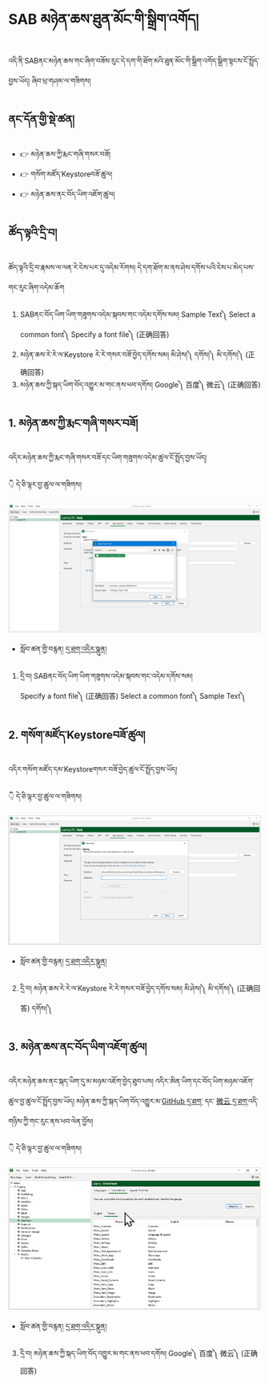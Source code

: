 # SAB མཉེན་ཆས་ཐུན་མོང་གི་སྒྲིག་འགོད།

འདི་ནི་SABནང་མཉེན་ཆས་གང་ཞིག་བཟོས་རུང་དེ་དག་གི་ཐོག་མའི་ཐུན་མོང་གི་སྒྲིག་འགོད་སྒྲིག་སྟངས་ངོ་སྤྲོད་བྱས་ཡོད། ཞིབ་ཕྲ་གཤམ་ལ་གཟིགས།

## ནང་དོན་གྱི་སྡེ་ཚན།

- 👉 མཉེན་ཆས་ཀྱི་རྨང་གཞི་གསར་བཟོ།
- 👉 གསོག་མཛོད་Keystoreབཟོ་ཚུལ།
- 👉 མཉེན་ཆས་ནང་བོད་ཡིག་འཇོག་ཚུལ།


## ཚོད་ལྟའི་དྲི་བ།

ཚོད་ལྟའི་དྲི་བ་རྣམས་ལ་ལན་རེ་ངེས་པར་དུ་འདེམ་རོགས། དེ་དག་ཐོག་མ་ནས་ཤེས་དགོས་པའི་ངེས་པ་མེད་པས་གང་རུང་ཞིག་འདེམ་ཆོག

1. SABནང་བོད་ཡིག་ཡིག་གཟུགས་འདེམ་སྐབས་གང་འདེམ་དགོས་སམ། Sample Text༽ Select a common font༽ Specify a font file༽ (正确回答)
2. མཉེན་ཆས་རེ་རེ་ལ་Keystore རེ་རེ་གསར་བཟོ་བྱེད་དགོས་སམ། མི་ཤེས།༽ དགོས།༽ མི་དགོས།༽ (正确回答)
3. མཉེན་ཆས་ཀྱི་སྐད་ཡིག་བོད་འགྱུར་མ་གང་ནས་ཕབ་དགོས། Google༽ 百度༽ 微云༽ (正确回答)

## 1. མཉེན་ཆས་ཀྱི་རྨང་གཞི་གསར་བཟོ།

འདིར་མཉེན་ཆས་ཀྱི་རྨང་གཞི་གསར་བཟོ་དང་ཡིག་གཟུགས་འདེམ་ཚུལ་ངོ་སྤྲོད་བྱས་ཡོད།

👇 དེ་ཅི་ལྟར་བྱ་ཚུལ་ལ་གཟིགས།

![800](images/000001.png)

- སློབ་ཚན་གྱི་བརྙན། [དྲ་ཐག་འདིར་སྣུན།](https://drive.google.com/file/d/1c5zC3cbJAqXact4JjmBfLgynwQROkZ3S/view?usp=sharing)

1. དྲི་བ། SABནང་བོད་ཡིག་ཡིག་གཟུགས་འདེམ་སྐབས་གང་འདེམ་དགོས་སམ།  
Specify a font file༽ (正确回答) Select a common font༽ Sample Text༽  
## 2. གསོག་མཛོད་Keystoreབཟོ་ཚུལ།

འདིར་གསོག་མཛོད་དམ་Keystoreགསར་བཟོ་བྱེད་ཚུལ་ངོ་སྤྲོད་བྱས་ཡོད།

👇 དེ་ཅི་ལྟར་བྱ་ཚུལ་ལ་གཟིགས།

![800](images/000002.png)


- སློབ་ཚན་གྱི་བརྙན། [དྲ་ཐག་འདིར་སྣུན།](https://drive.google.com/file/d/1Z3qdcF-cMHcrb-BS3UjZvTz6r9hx3a-x/view?usp=sharing)

2. དྲི་བ། མཉེན་ཆས་རེ་རེ་ལ་Keystore རེ་རེ་གསར་བཟོ་བྱེད་དགོས་སམ། མི་ཤེས།༽ མི་དགོས།༽ (正确回答) དགོས།༽

## 3. མཉེན་ཆས་ནང་བོད་ཡིག་འཇོག་ཚུལ།

འདིར་མཉེན་ཆས་ནང་སྐད་ཡིག་དུ་མ་མཉམ་འཇོག་བྱེད་ཐུབ་པས། འདིར་ཨིན་ཡིག་དང་བོད་ཡིག་མཉམ་འཇོག་ཚུལ་བྱ་ཚུལ་ངོ་སྤྲོད་བྱས་ཡོད། མཉེན་ཆས་ཀྱི་སྐད་ཡིག་བོད་འགྱུར་མ་[GitHub དྲ་ཐག་](https://github.com/tadhondup/Localization-for-SAB/releases/download/v1.0/newest.localization.of.SAB.txt) དང་ [微云 དྲ་ཐག་](https://share.weiyun.com/wpUD5CY3)འདི་གཉིས་ཀྱི་གང་རུང་ནས་ཕབ་ལེན་བྱོས།

👇 དེ་ཅི་ལྟར་བྱ་ཚུལ་ལ་གཟིགས།

![800](images/000003.png)
 

- སློབ་ཚན་གྱི་བརྙན། [དྲ་ཐག་འདིར་སྣུན།](https://drive.google.com/file/d/1w8RifguRbPfrtUXxM75DOrnsrMeXnf5W/view?usp=sharing)


3. དྲི་བ། མཉེན་ཆས་ཀྱི་སྐད་ཡིག་བོད་འགྱུར་མ་གང་ནས་ཕབ་དགོས། Google༽ 百度༽ 微云༽ (正确回答)
